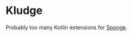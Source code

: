 # Kludge

Probably too many Kotlin extensions for [Sponge](https://github.com/SpongePowered/SpongeAPI).